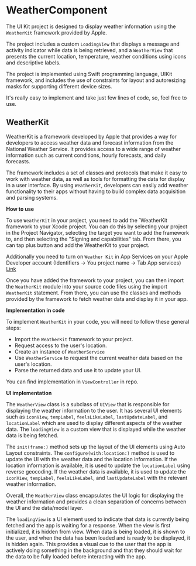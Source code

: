 # WeatherComponent

The UI Kit project is designed to display weather information using the `WeatherKit` framework provided by Apple. 

The project includes a custom `LoadingView` that displays a message and activity indicator while data is being retrieved, and a `WeatherView` that presents the current location, temperature, weather conditions using icons and descriptive labels. 

The project is implemented using Swift programming language, UIKit framework, and includes the use of constraints for layout and autoresizing masks for supporting different device sizes.

It's really easy to implement and take just few lines of code, so, feel free to use.

## WeatherKit

WeatherKit is a framework developed by Apple that provides a way for developers to access weather data and forecast information from the National Weather Service. It provides access to a wide range of weather information such as current conditions, hourly forecasts, and daily forecasts. 

The framework includes a set of classes and protocols that make it easy to work with weather data, as well as tools for formatting the data for display in a user interface. By using `WeatherKit`, developers can easily add weather functionality to their apps without having to build complex data acquisition and parsing systems.

**How to use**

To use `WeatherKit` in your project, you need to add the `WeatherKit framework to your Xcode project. You can do this by selecting your project in the Project Navigator, selecting the target you want to add the framework to, and then selecting the "Signing and capabilities" tab. From there, you can tap plus button and add the WeatherKit to your project.

Additionally you need to turn on `Weather Kit` in App Services on your Apple Developer account (Identifiers -> You project name -> Tab App services) [Link](https://developer.apple.com/account/resources/identifiers/list)

Once you have added the framework to your project, you can then import the `WeatherKit` module into your source code files using the import `WeatherKit` statement. From there, you can use the classes and methods provided by the framework to fetch weather data and display it in your app.

**Implementation in code**

To implement `WeatherKit` in your code, you will need to follow these general steps:

 - Import the `WeatherKit` framework to your project.
 - Request access to the user's location. 
 - Create an instance of `WeatherService`
 - Use `WeatherService` to request the current weather data based on the user's location. 
 - Parse the returned data and use it to update your UI.

You can find implementation in `ViewController` in repo.

**UI implementation**

The `WeatherView` class is a subclass of `UIView` that is responsible for displaying the weather information to the user. It has several UI elements such as `iconView`, `tempLabel`, `feelsLikeLabel`, `lastUpdateLabel`, and `locationLabel` which are used to display different aspects of the weather data. The `loadingView` is a custom view that is displayed while the weather data is being fetched.

The `init(frame:)` method sets up the layout of the UI elements using Auto Layout constraints. The `configure(with:location:)` method is used to update the UI with the weather data and the location information. If the location information is available, it is used to update the `locationLabel` using reverse geocoding. If the weather data is available, it is used to update the `iconView`, `tempLabel`, `feelsLikeLabel`, and `lastUpdateLabel` with the relevant weather information.

Overall, the `WeatherView` class encapsulates the UI logic for displaying the weather information and provides a clean separation of concerns between the UI and the data/model layer.

The `loadingView` is a UI element used to indicate that data is currently being fetched and the app is waiting for a response. When the view is first initialized, it is hidden from view. When data is being loaded, it is shown to the user, and when the data has been loaded and is ready to be displayed, it is hidden again. This provides a visual cue to the user that the app is actively doing something in the background and that they should wait for the data to be fully loaded before interacting with the app.
